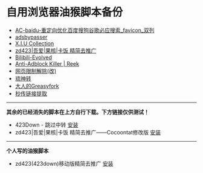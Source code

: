 # 自用浏览器油猴脚本备份  
* [AC-baidu-重定向优化百度搜狗谷歌必应搜索_favicon_双列](https://greasyfork.org/zh-CN/scripts/14178-ac-baidu-%E9%87%8D%E5%AE%9A%E5%90%91%E4%BC%98%E5%8C%96%E7%99%BE%E5%BA%A6%E6%90%9C%E7%8B%97%E8%B0%B7%E6%AD%8C%E5%BF%85%E5%BA%94%E6%90%9C%E7%B4%A2-favicon-%E5%8F%8C%E5%88%97)  
* [adsbypasser](https://adsbypasser.github.io/)  
* [X.I.U Collection](https://github.com/XIU2/UserScript)  
* [zd423|吾爱|果核|卡饭 精简去推广](https://greasyfork.org/zh-CN/scripts/417544-zd423-%E5%90%BE%E7%88%B1-%E6%9E%9C%E6%A0%B8-%E5%8D%A1%E9%A5%AD-%E7%B2%BE%E7%AE%80%E5%8E%BB%E6%8E%A8%E5%B9%BF)  
* [Bilibili-Evolved](https://github.com/the1812/Bilibili-Evolved)  
* [Anti-Adblock Killer | Reek](https://github.com/reek/anti-adblock-killer) 
* [网页限制解除(改)](https://greasyfork.org/zh-CN/scripts/28497-%E7%BD%91%E9%A1%B5%E9%99%90%E5%88%B6%E8%A7%A3%E9%99%A4-%E6%94%B9)   
* [琉神转](https://sleazyfork.org/scripts/23316)  
* [大人的Greasyfork](https://greasyfork.org/scripts/23840)  
* [秒传链接提取](https://greasyfork.org/zh-CN/scripts/424574)
  
***
**其余的已经消失的脚本在上方自行下载。下方链接仅供测试！**
* 423Down - 跳过中转 [安装](https://raw.githubusercontent.com/Coconutat/browser-script-backup-Self-use/main/423down_passby_GoPHP.user.js)  
*  zd423|吾爱|果核|卡饭 精简去推广——Cocoontat修改版 [安装](https://raw.githubusercontent.com/Coconutat/browser-script-backup-Self-use/main/zd423%E5%90%BE%E7%88%B1%E6%9E%9C%E6%A0%B8%E5%8D%A1%E9%A5%AD%20%E7%B2%BE%E7%AE%80%E5%8E%BB%E6%8E%A8%E5%B9%BF_modify.user.js) 
  
***  
**个人写的油猴脚本**
* zd423(423down)移动版精简去推广 [安装](https://raw.githubusercontent.com/Coconutat/browser-script-backup-Self-use/main/423down_mobile_ad_remove.user.js)  
